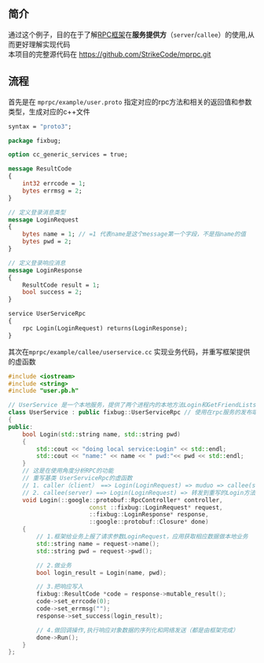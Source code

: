 ## 简介

通过这个例子，目的在于了解[RPC框架](https://so.csdn.net/so/search?q=RPC%E6%A1%86%E6%9E%B6&spm=1001.2101.3001.7020)在**服务提供方**（`server`/`callee`）的使用,从而更好理解实现代码  
本项目的完整源代码在 https://github.com/StrikeCode/mprpc.git

## 流程

首先是在 `mprpc/example/user.proto` 指定对应的rpc方法和相关的返回值和参数类型，生成对应的c++文件

```protobuf
syntax = "proto3";

package fixbug;

option cc_generic_services = true;

message ResultCode
{
    int32 errcode = 1;
    bytes errmsg = 2;
}

// 定义登录消息类型
message LoginRequest
{
    bytes name = 1; // =1 代表name是这个message第一个字段，不是指name的值
    bytes pwd = 2;
}

// 定义登录响应消息
message LoginResponse
{
    ResultCode result = 1;
    bool success = 2;
}

service UserServiceRpc
{
    rpc Login(LoginRequest) returns(LoginResponse);
}
```

其次在`mprpc/example/callee/userservice.cc` 实现业务代码，并重写框架提供的虚函数

```cpp
#include <iostream>
#include <string>
#include "user.pb.h"

// UserService 是一个本地服务，提供了两个进程内的本地方法Login和GetFriendLists
class UserService : public fixbug::UserServiceRpc // 使用在rpc服务的发布端（rpc服务提供者）
{
public:
    bool Login(std::string name, std::string pwd)
    {
        std::cout << "doing local service:Login" << std::endl;
        std::cout << "name:" << name << " pwd:"<< pwd << std::endl;
    }
    // 这是在使用角度分析RPC的功能
    // 重写基类 UserServiceRpc的虚函数
    // 1. caller（client） ==> Login(LoginRequest) => muduo => callee(server)
    // 2. callee(server) ==> Login(LoginRequest) => 转发到重写的Login方法上（如下）
    void Login(::google::protobuf::RpcController* controller,
                       const ::fixbug::LoginRequest* request,
                       ::fixbug::LoginResponse* response,
                       ::google::protobuf::Closure* done)
    {
        // 1.框架给业务上报了请求参数LoginRequest，应用获取相应数据做本地业务
        std::string name = request->name();
        std::string pwd = request->pwd();

        // 2.做业务
        bool login_result = Login(name, pwd);

        // 3.把响应写入
        fixbug::ResultCode *code = response->mutable_result();
        code->set_errcode(0);
        code->set_errmsg("");
        response->set_success(login_result);

        // 4.做回调操作,执行响应对象数据的序列化和网络发送（都是由框架完成）
        done->Run();
    }
};
```
